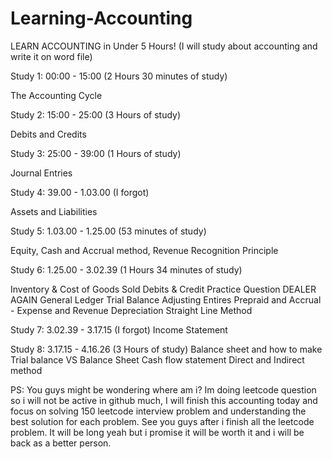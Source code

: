 # Learning-Accounting
LEARN ACCOUNTING in Under 5 Hours! (I will study about accounting and write it on word file)

Study 1: 00:00 - 15:00 (2 Hours 30 minutes of study)

The Accounting Cycle

Study 2: 15:00 - 25:00 (3 Hours of study)

Debits and Credits

Study 3: 25:00 - 39:00 (1 Hours of study)

Journal Entries 

Study 4: 39.00 - 1.03.00 (I forgot)

Assets and Liabilities

Study 5: 1.03.00 - 1.25.00 (53 minutes of study)

Equity, Cash and Accrual method, Revenue Recognition Principle

Study 6: 1.25.00 - 3.02.39 (1 Hours 34 minutes of study)

Inventory & Cost of Goods Sold
Debits & Credit Practice Question
DEALER AGAIN
General Ledger
Trial Balance 
Adjusting Entires
Prepraid and Accrual - Expense and Revenue
Depreciation
Straight Line Method

Study 7: 3.02.39 - 3.17.15 (I forgot)
Income Statement

Study 8: 3.17.15 - 4.16.26 (3 Hours of study)
Balance sheet and how to make
Trial balance VS Balance Sheet
Cash flow statement Direct and Indirect method


PS: You guys might be wondering where am i? Im doing leetcode question so i will not be active in github much, I will finish this accounting today and focus on solving 150 leetcode interview problem and understanding the best solution for each problem. See you guys after i finish all the leetcode problem. It will be long yeah but i promise it will be worth it and i will be back as a better person.
